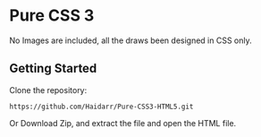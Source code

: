 # Pure CSS 3
No Images are included, all the draws been designed in CSS only.


## Getting Started

Clone the repository:
```
https://github.com/Haidarr/Pure-CSS3-HTML5.git
```

Or Download Zip, and extract the file and open the HTML file.
